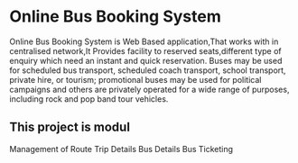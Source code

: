 <h1> Online Bus Booking System </h1>
Online Bus Booking System is Web Based application,That works with in centralised network,It Provides facility to reserved seats,different type of enquiry which need an instant and quick reservation. Buses may be used for scheduled bus transport, scheduled coach transport, school transport, private hire, or tourism; promotional buses may be used for political campaigns and others are privately operated for a wide range of purposes, including rock and pop band tour vehicles.
<h2>This project is modul</h2>
Management of Route
Trip Details
Bus Details
Bus Ticketing

